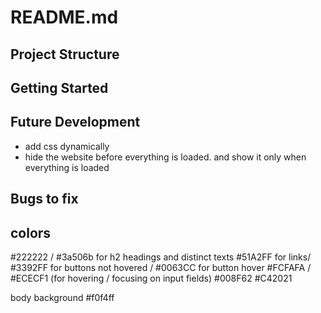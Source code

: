 # README.md

## Project Structure

## Getting Started

## Future Development
- add css dynamically
- hide the website before everything is loaded. and show it only when everything is loaded


## Bugs to fix


## colors
#222222 / #3a506b for h2 headings and distinct texts 
#51A2FF  for links/ #3392FF for buttons not hovered / #0063CC for button hover
#FCFAFA / #ECECF1 (for hovering / focusing on input fields)
#008F62
#C42021

body background
#f0f4ff